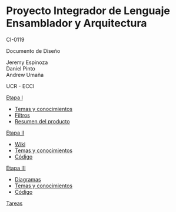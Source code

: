 # Proyecto Integrador de Lenguaje Ensamblador y Arquitectura


CI-0119


Documento de Diseño


Jeremy Espinoza  
Daniel Pinto  
Andrew Umaña  



UCR - ECCI

[Etapa I](https://github.com/ECCIUCRLQ/proyecto-equipo/tree/main/Etapa%20I)
- [Temas y conocimientos](https://github.com/ECCIUCRLQ/proyecto-equipo/blob/main/Etapa%20I/Temas%20y%20conocimientos.md)
- [Filtros](https://github.com/ECCIUCRLQ/proyecto-equipo/blob/main/Etapa%20I/Filtros.md)
- [Resumen del producto](https://github.com/ECCIUCRLQ/proyecto-equipo/blob/main/Etapa%20I/Resumen%20proyecto.md)


[Etapa II](https://github.com/ECCIUCRLQ/proyecto-equipo/tree/main/Etapa%20II)
- [Wiki](https://github.com/ECCIUCRLQ/proyecto-equipo/wiki)
- [Temas y conocimientos](https://github.com/ECCIUCRLQ/proyecto-equipo/blob/main/Etapa%20II/Temas%20y%20conocimientos.md)
- [Código](https://github.com/ECCIUCRLQ/proyecto-equipo/tree/main/simics-project/modules) 

[Etapa III](https://github.com/ECCIUCRLQ/proyecto-equipo/tree/main/Etapa%20III)
- [Diagramas](https://github.com/ECCIUCRLQ/proyecto-equipo/blob/main/Etapa%20III/Diagramas.md)
- [Temas y conocimientos](https://github.com/ECCIUCRLQ/proyecto-equipo/blob/main/Etapa%20III/Temas%20y%20conocimientos)
- [Código](https://github.com/ECCIUCRLQ/proyecto-equipo/tree/main/simics-project/driver) 


[Tareas](https://github.com/ECCIUCRLQ/proyecto-equipo/projects/1)
